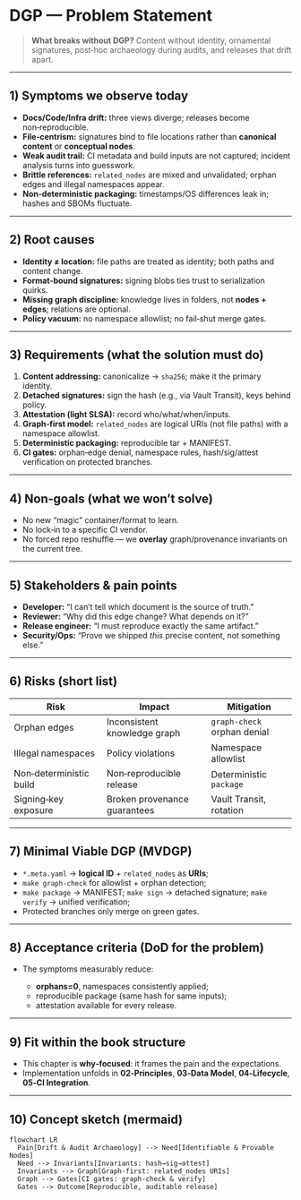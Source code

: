 # DGP — Problem Statement

> **What breaks without DGP?** Content without identity, ornamental signatures, post‑hoc archaeology during audits, and releases that drift apart.

---

## 1) Symptoms we observe today

* **Docs/Code/Infra drift:** three views diverge; releases become non‑reproducible.
* **File‑centrism:** signatures bind to file locations rather than **canonical content** or **conceptual nodes**.
* **Weak audit trail:** CI metadata and build inputs are not captured; incident analysis turns into guesswork.
* **Brittle references:** `related_nodes` are mixed and unvalidated; orphan edges and illegal namespaces appear.
* **Non‑deterministic packaging:** timestamps/OS differences leak in; hashes and SBOMs fluctuate.

---

## 2) Root causes

* **Identity ≠ location:** file paths are treated as identity; both paths and content change.
* **Format‑bound signatures:** signing blobs ties trust to serialization quirks.
* **Missing graph discipline:** knowledge lives in folders, not **nodes + edges**; relations are optional.
* **Policy vacuum:** no namespace allowlist; no fail‑shut merge gates.

---

## 3) Requirements (what the solution must do)

1. **Content addressing:** canonicalize → `sha256`; make it the primary identity.
2. **Detached signatures:** sign the hash (e.g., via Vault Transit), keys behind policy.
3. **Attestation (light SLSA):** record who/what/when/inputs.
4. **Graph‑first model:** `related_nodes` are logical URIs (not file paths) with a namespace allowlist.
5. **Deterministic packaging:** reproducible tar + MANIFEST.
6. **CI gates:** orphan‑edge denial, namespace rules, hash/sig/attest verification on protected branches.

---

## 4) Non‑goals (what we **won’t** solve)

* No new “magic” container/format to learn.
* No lock‑in to a specific CI vendor.
* No forced repo reshuffle — we **overlay** graph/provenance invariants on the current tree.

---

## 5) Stakeholders & pain points

* **Developer:** “I can’t tell which document is the source of truth.”
* **Reviewer:** “Why did this edge change? What depends on it?”
* **Release engineer:** “I must reproduce exactly the same artifact.”
* **Security/Ops:** “Prove we shipped *this* precise content, not something else.”

---

## 6) Risks (short list)

| Risk                    | Impact                       | Mitigation                  |
| ----------------------- | ---------------------------- | --------------------------- |
| Orphan edges            | Inconsistent knowledge graph | `graph-check` orphan denial |
| Illegal namespaces      | Policy violations            | Namespace allowlist         |
| Non‑deterministic build | Non‑reproducible release     | Deterministic `package`     |
| Signing‑key exposure    | Broken provenance guarantees | Vault Transit, rotation     |

---

## 7) Minimal Viable DGP (MVDGP)

* `*.meta.yaml` → **logical ID** + `related_nodes` as **URIs**;
* `make graph-check` for allowlist + orphan detection;
* `make package` → MANIFEST; `make sign` → detached signature; `make verify` → unified verification;
* Protected branches only merge on green gates.

---

## 8) Acceptance criteria (DoD for the problem)

* The symptoms measurably reduce:

    * **orphans=0**, namespaces consistently applied;
    * reproducible package (same hash for same inputs);
    * attestation available for every release.

---

## 9) Fit within the book structure

* This chapter is **why‑focused**: it frames the pain and the expectations.
* Implementation unfolds in **02‑Principles**, **03‑Data Model**, **04‑Lifecycle**, **05‑CI Integration**.

---

## 10) Concept sketch (mermaid)

```mermaid
flowchart LR
  Pain[Drift & Audit Archaeology] --> Need[Identifiable & Provable Nodes]
  Need --> Invariants[Invariants: hash→sig→attest]
  Invariants --> Graph[Graph‑first: related_nodes URIs]
  Graph --> Gates[CI gates: graph-check & verify]
  Gates --> Outcome[Reproducible, auditable release]
```
